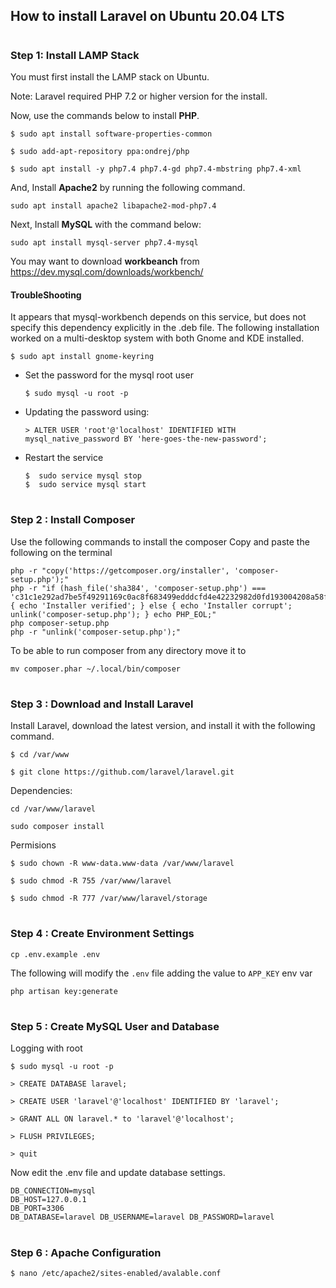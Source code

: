 ## How to install Laravel on Ubuntu 20.04 LTS

#

### Step 1: Install LAMP Stack

You must first install the LAMP stack on Ubuntu.

Note: Laravel required PHP 7.2 or higher version for the install.

Now, use the commands below to install **PHP**.

```
$ sudo apt install software-properties-common
```

```
$ sudo add-apt-repository ppa:ondrej/php
```

```
$ sudo apt install -y php7.4 php7.4-gd php7.4-mbstring php7.4-xml
```

And, Install **Apache2** by running the following command.

```
sudo apt install apache2 libapache2-mod-php7.4
```

Next, Install **MySQL** with the command below:

```
sudo apt install mysql-server php7.4-mysql
```

You may want to download **workbeanch** from
https://dev.mysql.com/downloads/workbench/

#### **TroubleShooting**

It appears that mysql-workbench depends on this service, but does not specify this dependency explicitly in the .deb file. The following installation worked on a multi-desktop system with both Gnome and KDE installed.

```
$ sudo apt install gnome-keyring
```

- Set the password for the mysql root user

  ```
  $ sudo mysql -u root -p
  ```

- Updating the password using:

  ```
  > ALTER USER 'root'@'localhost' IDENTIFIED WITH mysql_native_password BY 'here-goes-the-new-password';
  ```

- Restart the service

  ```
  $  sudo service mysql stop
  $  sudo service mysql start
  ```

#

### Step 2 : Install Composer

Use the following commands to install the composer
Copy and paste the following on the terminal

```
php -r "copy('https://getcomposer.org/installer', 'composer-setup.php');"
php -r "if (hash_file('sha384', 'composer-setup.php') === 'c31c1e292ad7be5f49291169c0ac8f683499edddcfd4e42232982d0fd193004208a58ff6f353fde0012d35fdd72bc394') { echo 'Installer verified'; } else { echo 'Installer corrupt'; unlink('composer-setup.php'); } echo PHP_EOL;"
php composer-setup.php
php -r "unlink('composer-setup.php');"
```

To be able to run composer from any directory move it to

```
mv composer.phar ~/.local/bin/composer
```

#

### Step 3 : Download and Install Laravel

Install Laravel, download the latest version, and install it with the following command.

```
$ cd /var/www
```

```
$ git clone https://github.com/laravel/laravel.git
```

Dependencies:

```
cd /var/www/laravel
```

```
sudo composer install
```

Permisions

```
$ sudo chown -R www-data.www-data /var/www/laravel
```

```
$ sudo chmod -R 755 /var/www/laravel
```

```
$ sudo chmod -R 777 /var/www/laravel/storage
```

#

### Step 4 : Create Environment Settings

```
cp .env.example .env
```

The following will modify the `.env` file adding the value to `APP_KEY` env var

```
php artisan key:generate
```

#

### Step 5 : Create MySQL User and Database

Logging with root

```
$ sudo mysql -u root -p
```

```
> CREATE DATABASE laravel;
```

```
> CREATE USER 'laravel'@'localhost' IDENTIFIED BY 'laravel';
```

```
> GRANT ALL ON laravel.* to 'laravel'@'localhost';
```

```
> FLUSH PRIVILEGES;
```

```
> quit
```

Now edit the .env file and update database settings.

```
DB_CONNECTION=mysql
DB_HOST=127.0.0.1
DB_PORT=3306
DB_DATABASE=laravel DB_USERNAME=laravel DB_PASSWORD=laravel
```

#

### Step 6 : Apache Configuration

```
$ nano /etc/apache2/sites-enabled/avalable.conf
```
